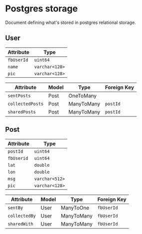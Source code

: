 # Postgres storage

Document defining what's stored in postgres relational storage.

## User

| Attribute    | Type           |
|--------------|----------------|
| `fbUserId`   | `uint64`       |
| `name`       | `varchar<128>` |
| `pic`        | `varchar<128>` |

| Attribute        | Model | Type       | Foreign Key |
|------------------|-------|------------|-------------|
| `sentPosts`      | Post  | OneToMany  |             |
| `collectedPosts` | Post  | ManyToMany | `postId`    |
| `sharedPosts`    | Post  | ManyToMany | `postId`    |


## Post

| Attribute    | Type           |
|--------------|----------------|
| `postId`     | `uint64`       |
| `fbUserid`   | `uint64`       |
| `lat`        | `double`       |
| `lon`        | `double`       |
| `msg`        | `varchar<512>` |
| `pic`        | `varchar<128>` |

| Attribute        | Model | Type       | Foreign Key |
|------------------|-------|------------|-------------|
| `sentBy`         | User  | ManyToOne  | `fbUserId`  |
| `collectedBy`    | User  | ManyToMany | `fbUserId`  |
| `sharedWith`     | User  | ManyToMany | `fbUserId`  |
